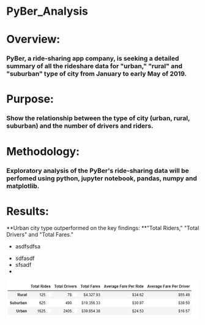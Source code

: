 # PyBer_Analysis

# Overview:
### PyBer, a ride-sharing app company, is seeking a detailed summary of all the rideshare data for "urban," "rural" and "suburban" type of city from January to early May of 2019.

# Purpose:
### Show the relationship between the type of city (urban, rural, suburban) and the number of drivers and riders.

# Methodology:
### Exploratory analysis of the PyBer's ride-sharing data will be perfomed using python, jupyter notebook, pandas, numpy and matplotlib.  

# Results:
 **Urban city type outperformed on the key findings: **"Total Riders," "Total Drivers" and "Total Fares." 
* asdfsdfsa
- sdfasdf
- sfsadf
- 
![](PyBer%20Summary.png)

